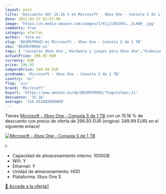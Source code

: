 ```yaml
---
layout: post
title: 'Descuento del 15.16 % en Microsoft - Xbox One - Consola S de 1 TB'
date: 2021-03-27 01:57:08
image: 'https://m.media-amazon.com/images/I/41jJc0h28VL._SL400_.jpg'
comments: true
category: ofertas
author: 'tole.es'
slug: 'B01M5FMXHZ-es Microsoft - Xbox One - Consola S de 1 TB'
sku: 'B01M5FMXHZ-es'
tags: [ 'Consolas Xbox One','Hardware y juegos para Xbox One','Videojuegos','microsoft','xbox', ]
actualPrice: 296.93 EUR
currency: EUR
price: 296.93
comparePrice: 349.99 EUR
prodname: 'Microsoft - Xbox One - Consola S de 1 TB'
country: 'es'
flag: '🇪🇸'
brand: 'Microsoft'
buyurl: 'https://www.amazon.es/dp/B01M5FMXHZ/?tag=tolees-21'
descuento: '15.16'
average: '316.652882096069'
---
```


Tienes [Microsoft - Xbox One - Consola S de 1 TB](https://www.amazon.es/dp/B01M5FMXHZ/?tag=tolees-21) con un 15.16 % de descuento con precio de oferta de 296.93 EUR (original: 349.99 EUR) en el siguiente enlace!

[![Microsoft - Xbox One - Consola S de 1 TB](https://m.media-amazon.com/images/I/41jJc0h28VL._SL400_.jpg)](https://www.amazon.es/dp/B01M5FMXHZ/?tag=tolees-21)

ℹ️:

- Capacidad de almacenamiento interno: 1000GB
- Wifi: Y
- Ethernet: Y
- Unidad de almacenamiento: HDD
- Plataforma: Xbox One S

[🛒 Accede a la oferta!!](https://www.amazon.es/dp/B01M5FMXHZ/?tag=tolees-21)
